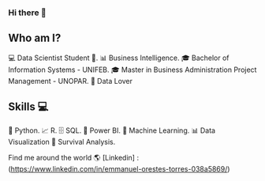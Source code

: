 ### Hi there 👋


## Who am I?
💻 Data Scientist Student 🥰.
📊 Business Intelligence.
🎓 Bachelor of Information Systems - UNIFEB.
🎓 Master in Business Administration Project Management - UNOPAR.
🥰 Data Lover


## Skills 💻
🐍 Python.
📈 R.
🗄 SQL.
🧮 Power BI.
🔮 Machine Learning.
📊 Data Visualization
🧪 Survival Analysis.


Find me around the world 🌎
[Linkedin] : (https://www.linkedin.com/in/emmanuel-orestes-torres-038a5869/)
